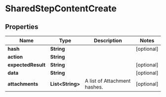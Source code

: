 

# SharedStepContentCreate


## Properties

| Name | Type | Description | Notes |
|------------ | ------------- | ------------- | -------------|
|**hash** | **String** |  |  [optional] |
|**action** | **String** |  |  |
|**expectedResult** | **String** |  |  [optional] |
|**data** | **String** |  |  [optional] |
|**attachments** | **List&lt;String&gt;** | A list of Attachment hashes. |  [optional] |



